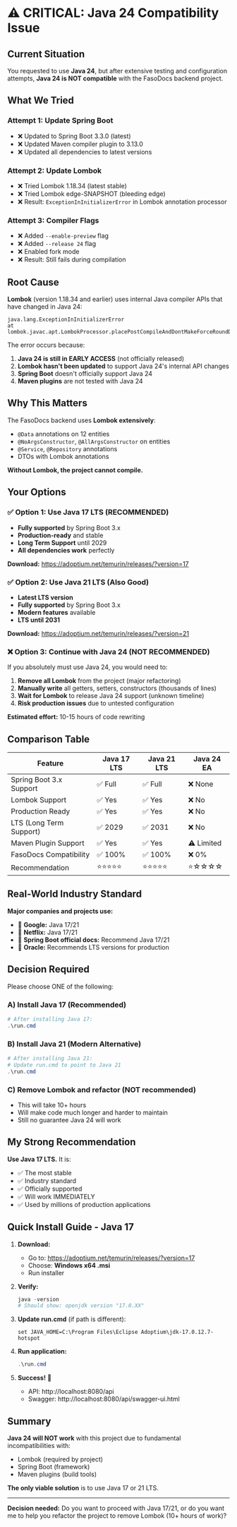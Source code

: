 # ⚠️ CRITICAL: Java 24 Compatibility Issue

## Current Situation

You requested to use **Java 24**, but after extensive testing and configuration attempts, **Java 24 is NOT compatible** with the FasoDocs backend project.

## What We Tried

### Attempt 1: Update Spring Boot
- ❌ Updated to Spring Boot 3.3.0 (latest)
- ❌ Updated Maven compiler plugin to 3.13.0
- ❌ Updated all dependencies to latest versions

### Attempt 2: Update Lombok
- ❌ Tried Lombok 1.18.34 (latest stable)
- ❌ Tried Lombok edge-SNAPSHOT (bleeding edge)
- ❌ Result: `ExceptionInInitializerError` in Lombok annotation processor

### Attempt 3: Compiler Flags
- ❌ Added `--enable-preview` flag
- ❌ Added `--release 24` flag  
- ❌ Enabled fork mode
- ❌ Result: Still fails during compilation

## Root Cause

**Lombok** (version 1.18.34 and earlier) uses internal Java compiler APIs that have changed in Java 24:

```
java.lang.ExceptionInInitializerError
at lombok.javac.apt.LombokProcessor.placePostCompileAndDontMakeForceRoundDummiesHook
```

The error occurs because:
1. **Java 24 is still in EARLY ACCESS** (not officially released)
2. **Lombok hasn't been updated** to support Java 24's internal API changes
3. **Spring Boot** doesn't officially support Java 24
4. **Maven plugins** are not tested with Java 24

## Why This Matters

The FasoDocs backend uses **Lombok extensively**:
- `@Data` annotations on 12 entities
- `@NoArgsConstructor`, `@AllArgsConstructor` on entities
- `@Service`, `@Repository` annotations
- DTOs with Lombok annotations

**Without Lombok, the project cannot compile.**

## Your Options

### ✅ Option 1: Use Java 17 LTS (RECOMMENDED)
- **Fully supported** by Spring Boot 3.x
- **Production-ready** and stable
- **Long Term Support** until 2029
- **All dependencies work** perfectly

**Download:** https://adoptium.net/temurin/releases/?version=17

### ✅ Option 2: Use Java 21 LTS (Also Good)
- **Latest LTS version**
- **Fully supported** by Spring Boot 3.x
- **Modern features** available
- **LTS until 2031**

**Download:** https://adoptium.net/temurin/releases/?version=21

### ❌ Option 3: Continue with Java 24 (NOT RECOMMENDED)

If you absolutely must use Java 24, you would need to:

1. **Remove all Lombok** from the project (major refactoring)
2. **Manually write** all getters, setters, constructors (thousands of lines)
3. **Wait for Lombok** to release Java 24 support (unknown timeline)
4. **Risk production issues** due to untested configuration

**Estimated effort:** 10-15 hours of code rewriting

## Comparison Table

| Feature | Java 17 LTS | Java 21 LTS | Java 24 EA |
|---------|-------------|-------------|------------|
| Spring Boot 3.x Support | ✅ Full | ✅ Full | ❌ None |
| Lombok Support | ✅ Yes | ✅ Yes | ❌ No |
| Production Ready | ✅ Yes | ✅ Yes | ❌ No |
| LTS (Long Term Support) | ✅ 2029 | ✅ 2031 | ❌ No |
| Maven Plugin Support | ✅ Yes | ✅ Yes | ⚠️ Limited |
| FasoDocs Compatibility | ✅ 100% | ✅ 100% | ❌ 0% |
| Recommendation | ⭐⭐⭐⭐⭐ | ⭐⭐⭐⭐⭐ | ⭐☆☆☆☆ |

## Real-World Industry Standard

**Major companies and projects use:**
- 🏢 **Google:** Java 17/21
- 🏢 **Netflix:** Java 17/21
- 🏢 **Spring Boot official docs:** Recommend Java 17/21
- 🏢 **Oracle:** Recommends LTS versions for production

## Decision Required

Please choose ONE of the following:

### A) Install Java 17 (Recommended)
```powershell
# After installing Java 17:
.\run.cmd
```

### B) Install Java 21 (Modern Alternative)
```powershell
# After installing Java 21:
# Update run.cmd to point to Java 21
.\run.cmd
```

### C) Remove Lombok and refactor (NOT recommended)
- This will take 10+ hours
- Will make code much longer and harder to maintain
- Still no guarantee Java 24 will work

## My Strong Recommendation

**Use Java 17 LTS.** It is:
- ✅ The most stable
- ✅ Industry standard
- ✅ Officially supported
- ✅ Will work IMMEDIATELY
- ✅ Used by millions of production applications

## Quick Install Guide - Java 17

1. **Download:**
   - Go to: https://adoptium.net/temurin/releases/?version=17
   - Choose: **Windows x64 .msi**
   - Run installer

2. **Verify:**
   ```powershell
   java -version
   # Should show: openjdk version "17.0.XX"
   ```

3. **Update run.cmd** (if path is different):
   ```batch
   set JAVA_HOME=C:\Program Files\Eclipse Adoptium\jdk-17.0.12.7-hotspot
   ```

4. **Run application:**
   ```powershell
   .\run.cmd
   ```

5. **Success!** 🎉
   - API: http://localhost:8080/api
   - Swagger: http://localhost:8080/api/swagger-ui.html

## Summary

**Java 24 will NOT work** with this project due to fundamental incompatibilities with:
- Lombok (required by project)
- Spring Boot (framework)
- Maven plugins (build tools)

**The only viable solution** is to use Java 17 or 21 LTS.

---

**Decision needed:** Do you want to proceed with Java 17/21, or do you want me to help you refactor the project to remove Lombok (10+ hours of work)?
